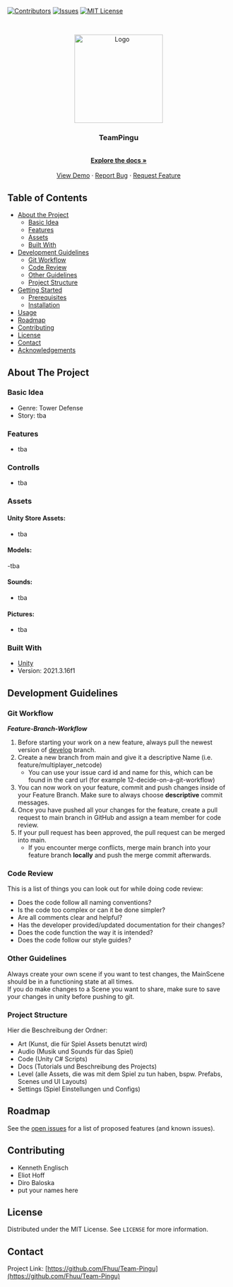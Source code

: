 <!-- PROJECT SHIELDS -->
<!--
*** I'm using markdown "reference style" links for readability.
*** Reference links are enclosed in brackets [ ] instead of parentheses ( ).
*** See the bottom of this document for the declaration of the reference variables
*** for contributors-url, forks-url, etc. This is an optional, concise syntax you may use.
*** https://www.markdownguide.org/basic-syntax/#reference-style-links
-->
[![Contributors][contributors-shield]][contributors-url]
[![Issues][issues-shield]][issues-url]
[![MIT License][license-shield]][license-url]



<br />
<p align="center">
  <a href="https://github.com/Fhuu/Team-Pingu">
    <img src="images/logo.jpg" alt="Logo" width="200" height="200">
  </a>

  <h3 align="center">TeamPingu</h3>

  <p align="center">
    <br />
    <a href="https://github.com/Fhuu/Team-Pingu"><strong>Explore the docs »</strong></a>
    <br />
    <br />
    <a href="https://github.com/Fhuu/Team-Pingu">View Demo</a>
    ·
    <a href="https://github.com/Fhuu/Team-Pingu/issues">Report Bug</a>
    ·
    <a href="https://github.com/Fhuu/Team-Pingu/issues">Request Feature</a>
  </p>
</p>



<!-- TABLE OF CONTENTS -->
## Table of Contents

* [About the Project](#about-the-project)
  * [Basic Idea](#basic-idea)
  * [Features](#features)
  * [Assets](#assets)
  * [Built With](#built-with)
* [Development Guidelines](#development-guidelines)
  * [Git Workflow](#git-workflow)
  * [Code Review](#code-review)
  * [Other Guidelines](#other-guidelines)
  * [Project Structure](#project-structure)
* [Getting Started](#getting-started)
  * [Prerequisites](#prerequisites)
  * [Installation](#installation)
* [Usage](#usage)
* [Roadmap](#roadmap)
* [Contributing](#contributing)
* [License](#license)
* [Contact](#contact)
* [Acknowledgements](#acknowledgements)



<!-- ABOUT THE PROJECT -->
## About The Project
### Basic Idea
* Genre: Tower Defense
* Story: tba

### Features
* tba

### Controlls
* tba

### Assets
#### Unity Store Assets: 
* tba

#### Models:
-tba

#### Sounds:
- tba

#### Pictures:
- tba

### Built With

* [Unity](https://unity.com/de)
* Version: 2021.3.16f1

<!-- DEV GUIDELINES -->
## Development Guidelines

### Git Workflow

***Feature-Branch-Workflow***  
1. Before starting your work on a new feature, always pull the newest version of [develop](https://github.com/Fhuu/Team-Pingu/tree/develop) branch.  
2. Create a new branch from main and give it a descriptive Name (i.e. feature/multiplayer_netcode)
    * You can use your issue card id and name for this, which can be found in the card url (for example 12-decide-on-a-git-workflow)
3. You can now work on your feature, commit and push changes inside of your Feature Branch. Make sure to always choose **descriptive** commit messages.
4. Once you have pushed all your changes for the feature, create a pull request to main branch in GitHub and assign a team member for code review.
5. If your pull request has been approved, the pull request can be merged into main.
    * If you encounter merge conflicts, merge main branch into your feature branch **locally** and push the merge commit afterwards.

### Code Review 

This is a list of things you can look out for while doing code review:
* Does the code follow all naming conventions?
* Is the code too complex or can it be done simpler?
* Are all comments clear and helpful?
* Has the developer provided/updated documentation for their changes?
* Does the code function the way it is intended?
* Does the code follow our style guides?

### Other Guidelines

Always create your own scene if you want to test changes, the MainScene should be in a functioning state at all times.  
If you do make changes to a Scene you want to share, make sure to save your changes in unity before pushing to git. 

### Project Structure

Hier die Beschreibung der Ordner:
* Art (Kunst, die für Spiel Assets benutzt wird)
* Audio (Musik und Sounds für das Spiel)
* Code (Unity C# Scripts)
* Docs (Tutorials und Beschreibung des Projects)
* Level (alle Assets, die was mit dem Spiel zu tun haben, bspw. Prefabs, Scenes und UI Layouts)
* Settings (Spiel Einstellungen und Configs) 

<!-- ROADMAP -->
## Roadmap

See the [open issues](https://github.com/Fhuu/Team-Pingu/issues) for a list of proposed features (and known issues).

<!-- CONTRIBUTING -->
## Contributing
* Kenneth Englisch
* Eliot Hoff
* Diro Baloska
* put your names here
<!-- LICENSE -->
## License

Distributed under the MIT License. See `LICENSE` for more information.


<!-- CONTACT -->
## Contact

Project Link: [https://github.com/Fhuu/Team-Pingu](https://github.com/Fhuu/Team-Pingu)

<!-- MARKDOWN LINKS & IMAGES -->
<!-- https://www.markdownguide.org/basic-syntax/#reference-style-links -->
[contributors-shield]: https://img.shields.io/github/contributors/Fhuu/Team-Pingu?style=flat-square
[contributors-url]: https://github.com/Fhuu/Team-Pingu/graphs/contributors
[issues-shield]: https://img.shields.io/github/issues/Fhuu/Team-Pingu?style=flat-square
[issues-url]: https://github.com/Fhuu/Team-Pingu/issues
[license-shield]: https://img.shields.io/github/license/Fhuu/Team-Pingu?style=flat-square
[license-url]: https://github.com/Fhuu/Team-Pingu/blob/master/LICENSE
